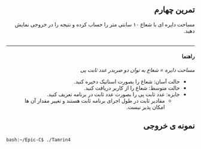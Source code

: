 <div dir="rtl">

## تمرین چهارم
مساحت دایره ای با شعاع ۱۰ سانتی متر را حساب کرده و نتیجه را در خروجی نمایش دهید.<br />
<br />
***
#### راهنما
*مساحت دایره = شعاع به توان دو ضربدر عدد ثابت پی*<br />
- حالت آسان: شعاع را بصورت استاتیک دخیره کنید.
- حالت متوسط: شعاع را از کاربر دریافت کنید.
- جایزه: عدد ثابت پی را بصورت عدد ثابت در برنامه تعریف کنید.
  - مقادیر ثابت در طول اجرای برنامه ثابت هستند و تغییر مقدار آن ها امکان پذیر نیست.

## نمونه ی خروجی

</div>

```bash
bash:~/Epic-C$ ./Tamrin4

```


